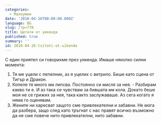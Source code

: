 ```yaml
---
categories:
  - Малоумки
date: '2010-04-26T00:00:00.000Z'
language: BG
slug: /?p=770
title: Цитати от уикенда
published: true
summary: ''
id: 2010-04-26-tsitati-ot-uikenda
---
```


С един приятел си говорихме през уикенда. Имаше няколко силни момента:

1. Тя ме уцели с пепелник, аз я уцелих с ветрило. Беше като сцена от Тигър и Дракон.
2. Копеле тя много ми липсва. Постоянно си мисля за нея. - Разбирам какво ти е. И аз така се чувствам за бившата ми кола. Докато беше моя не се грижих за нея, така както заслужаваше. Аз сега когато я няма го оценявам.
3. Жените ни харесват защото сме привлекателни и забавни. Не мога да разбера, защо след като тръгнат с нас правят всичко възможно да не сме повече нито привлекателни, нито забавни.
